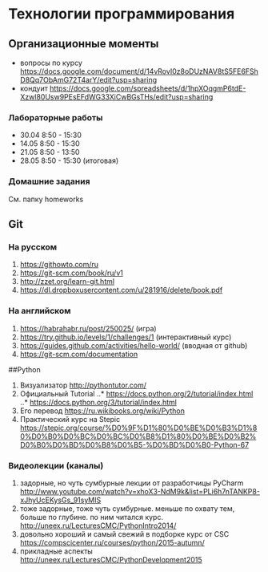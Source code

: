 # Технологии программирования
## Организационные моменты
* вопросы по курсу https://docs.google.com/document/d/14vRovI0z8oDUzNAV8tS5FE6FShD8Qq7ObAmG72T4arY/edit?usp=sharing 
* кондуит https://docs.google.com/spreadsheets/d/1hpXOqgmP6tdE-Xzwl80Usw9PEsEFdWG33XiCwBGsTHs/edit?usp=sharing 

### Лабораторные работы
* 30.04 8:50 - 15:30
* 14.05 8:50 - 15:30
* 21.05 8:50 - 13:50
* 28.05 8:50 - 15:30 (итоговая)
### Домашние задания
См. папку homeworks


## Git
### На русском
1. https://githowto.com/ru
2. https://git-scm.com/book/ru/v1
3. http://zzet.org/learn-git.html
4. https://dl.dropboxusercontent.com/u/281916/delete/book.pdf

### На английском
1. https://habrahabr.ru/post/250025/ (игра)
2. https://try.github.io/levels/1/challenges/1 (интерактивный курс)
3. https://guides.github.com/activities/hello-world/ (вводная от github)
4. https://git-scm.com/documentation

##Python
1. Визуализатор http://pythontutor.com/
2. Официальный Tutorial 
..* https://docs.python.org/2/tutorial/index.html 
..* https://docs.python.org/3/tutorial/index.html
3. Его перевод https://ru.wikibooks.org/wiki/Python
4. Практический курс на Stepic https://stepic.org/course/%D0%9F%D1%80%D0%BE%D0%B3%D1%80%D0%B0%D0%BC%D0%BC%D0%B8%D1%80%D0%BE%D0%B2%D0%B0%D0%BD%D0%B8%D0%B5-%D0%BD%D0%B0-Python-67

### Видеолекции (каналы)
1. задорные, но чуть сумбурные лекции от разработчицы PyCharm http://www.youtube.com/watch?v=xhoX3-NdM9k&list=PLi6h7nTANKP8-xJhyUcEKysGs_91syMIS
2. тоже задорные, тоже чуть сумбурные. меньше по охвату тем, больше по глубине. по ним читался курс. http://uneex.ru/LecturesCMC/PythonIntro2014/
3. довольно хороший и самый свежий в подборке курс от CSC https://compscicenter.ru/courses/python/2015-autumn/
4. прикладные аспекты http://uneex.ru/LecturesCMC/PythonDevelopment2015

